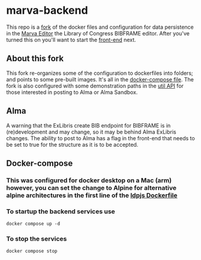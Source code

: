 # marva-backend
This repo is a [fork](https://github.com/lcnetdev/marva-backend) of the docker files and configuration for data persistence in the [Marva Editor](https://bibframe.org/) the Library of Congress BIBFRAME editor. After you've turned this on you'll want to start the [front-end](https://github.com/jimfhahn/marva-frontend/) next.

## About this fork
This fork re-organizes some of the configuration to dockerfiles into folders; and points to some pre-built images. It's all in the [docker-compose file](https://github.com/jimfhahn/marva-backend/blob/master/docker-compose.yml).
The fork is also configured with some demonstration paths in the [util API](https://github.com/jimfhahn/marva-backend/blob/master/util-service/server.js) for those interested in posting to Alma or Alma Sandbox. 
## Alma
A warning that the ExLibris create BIB endpoint for BIBFRAME is in (re)development and may change, so it may be behind Alma ExLibris changes. 
The ability to post to Alma has a flag in the front-end that needs to be set to true for the structure as it is to be accepted.


## Docker-compose
### This was configured for docker desktop on a Mac (arm) however, you can set the change to Alpine for alternative alpine architectures in the first line of the [ldpjs Dockerfile](https://github.com/jimfhahn/marva-backend/blob/master/config/ldpjs/Dockerfile)

### To startup the backend services use 
`docker compose up -d`

### To stop the services 
`docker compose stop`

